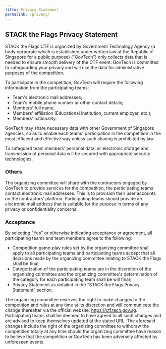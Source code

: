 ```yaml
---
title: Privacy Statement
permalink: /privacy/
---
```


## STACK the Flags Privacy Statement

STACK the Flags CTF is organized by Government Technology Agency (a body corporate which is established under written law of the Republic of Singapore for a public purpose) ("GovTech") only collects data that is needed to ensure smooth delivery of the CTF event. 
GovTech is committed to safeguarding your privacy and will use the data for administrative purposes of the competition.

To participate in the competition, GovTech will require the following information from the participating teams:

* Team's electronic mail addresses;
* Team's mobile phone number or other contact details;
* Members' full name;
* Members' affiliation (Educational Institution, current employer, etc.);
* Members' nationality.

GovTech may share necessary data with other Government of Singapore agencies, so as to enable each teams' participation in the competition in the most efficient and effective way unless such sharing is prohibited by law.

To safeguard team members' personal data, all electronic storage and transmission of personal data will be secured with appropriate security technologies.

### Others

The organizing committee will share with the contractors engaged by GovTech to provide services for the competition, the participating teams' contact electronic mail addresses. 
This is to provision their user accounts on the contractors' platform. 
Participating teams should provide an electronic mail address that is suitable for the purpose in terms of any privacy or confidentiality concerns.

### Acceptance

By selecting "Yes" or otherwise indicating acceptance or agreement, all participating teams and team members agree to the following:

* Competition game-play rules set by the organizing committee shall apply to all participating teams and participating teams accept that all decisions made by the organizing committee relating to STACK the Flags shall be final;
* Categorization of the participating teams are in the discretion of the organizing committee and the organizing committee's determination of the category for each participating team shall be will final;
* Privacy Statement as detailed in the "STACK the Flags Privacy Statement" section.

The organizing committee reserves the right to make changes to the competition and rules at any time at its discretion and will communicate the change thereafter via the official website: <https://ctf.tech.gov.sg>.
Participating teams shall be deemed to have agreed to all such changes and are advised to keep themselves updated at the stated URL. 
The aforesaid changes include the right of the organizing committee to withdraw the competition totally at any time should the organizing committee have reason to believe that the competition or GovTech has been adversely affected by unforeseen events.
